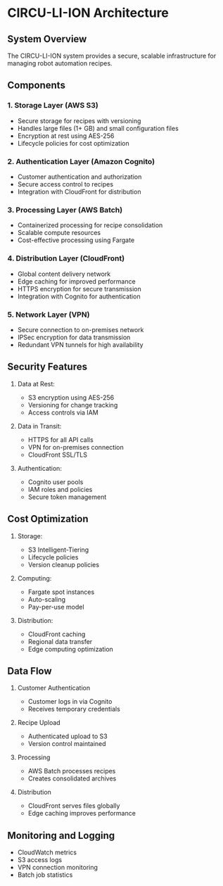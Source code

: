 # CIRCU-LI-ION Architecture

## System Overview
The CIRCU-LI-ION system provides a secure, scalable infrastructure for managing robot automation recipes.

## Components

### 1. Storage Layer (AWS S3)
- Secure storage for recipes with versioning
- Handles large files (1+ GB) and small configuration files
- Encryption at rest using AES-256
- Lifecycle policies for cost optimization

### 2. Authentication Layer (Amazon Cognito)
- Customer authentication and authorization
- Secure access control to recipes
- Integration with CloudFront for distribution

### 3. Processing Layer (AWS Batch)
- Containerized processing for recipe consolidation
- Scalable compute resources
- Cost-effective processing using Fargate

### 4. Distribution Layer (CloudFront)
- Global content delivery network
- Edge caching for improved performance
- HTTPS encryption for secure transmission
- Integration with Cognito for authentication

### 5. Network Layer (VPN)
- Secure connection to on-premises network
- IPSec encryption for data transmission
- Redundant VPN tunnels for high availability

## Security Features
1. Data at Rest:
   - S3 encryption using AES-256
   - Versioning for change tracking
   - Access controls via IAM

2. Data in Transit:
   - HTTPS for all API calls
   - VPN for on-premises connection
   - CloudFront SSL/TLS

3. Authentication:
   - Cognito user pools
   - IAM roles and policies
   - Secure token management

## Cost Optimization
1. Storage:
   - S3 Intelligent-Tiering
   - Lifecycle policies
   - Version cleanup policies

2. Computing:
   - Fargate spot instances
   - Auto-scaling
   - Pay-per-use model

3. Distribution:
   - CloudFront caching
   - Regional data transfer
   - Edge computing optimization

## Data Flow
1. Customer Authentication
   - Customer logs in via Cognito
   - Receives temporary credentials

2. Recipe Upload
   - Authenticated upload to S3
   - Version control maintained

3. Processing
   - AWS Batch processes recipes
   - Creates consolidated archives

4. Distribution
   - CloudFront serves files globally
   - Edge caching improves performance

## Monitoring and Logging
- CloudWatch metrics
- S3 access logs
- VPN connection monitoring
- Batch job statistics 